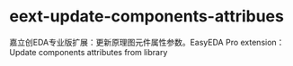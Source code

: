 # eext-update-components-attribues
嘉立创EDA专业版扩展：更新原理图元件属性参数。EasyEDA Pro extension：Update components attributes from library
